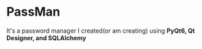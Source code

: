 # PassMan
It's a password manager I created(or am creating) using **PyQt6, Qt Designer, and SQLAlchemy**